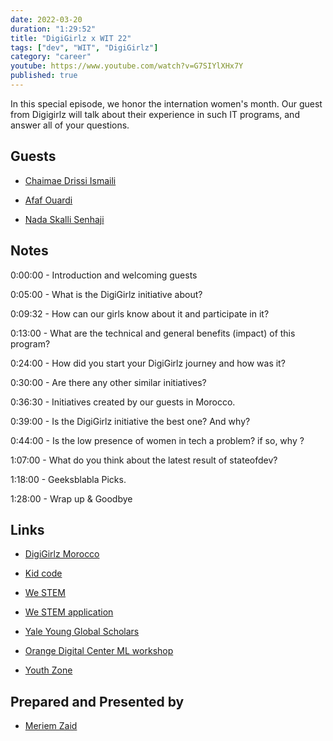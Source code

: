 ```yaml
---
date: 2022-03-20
duration: "1:29:52"
title: "DigiGirlz x WIT 22"
tags: ["dev", "WIT", "DigiGirlz"]
category: "career"
youtube: https://www.youtube.com/watch?v=G7SIYlXHx7Y
published: true
---
```


In this special episode, we honor the internation women's month. Our guest from Digigirlz will talk about their experience in such IT programs, and answer all of your questions.

## Guests

- [Chaimae Drissi Ismaili](https://www.linkedin.com/in/chaimae-drissi-smaili-b8993a105/)

- [Afaf Ouardi](https://www.linkedin.com/in/afaf-ouardi-788903212/)

- [Nada Skalli Senhaji](https://www.linkedin.com/in/nada-skali-senhaji-555146119)

## Notes

0:00:00 - Introduction and welcoming guests

0:05:00 - What is the DigiGirlz initiative about?

0:09:32 - How can our girls know about it and participate in it?

0:13:00 - What are the technical and general benefits (impact) of this program?

0:24:00 - How did you start your DigiGirlz journey and how was it?

0:30:00 - Are there any other similar initiatives?

0:36:30 - Initiatives created by our guests in Morocco.

0:39:00 - Is the DigiGirlz initiative the best one? And why?

0:44:00 - Is the low presence of women in tech a problem? if so, why ?

1:07:00 - What do you think about the latest result of stateofdev?

1:18:00 - Geeksblabla Picks.

1:28:00 - Wrap up & Goodbye

## Links

- [DigiGirlz Morocco](https://www.facebook.com/DigiGirlz.ma/)

- [Kid code](https://web.facebook.com/KidCodeMorocco)

- [We STEM](https://www.instagram.com/westem.gi/)

- [We STEM application](https://docs.google.com/forms/d/e/1FAIpQLScmef39izLi60B1ErD9KntojqHeq-yxLyqNQDlbTalz9xq2Zg/viewform?vc=0&c=0&w=1)

- [Yale Young Global Scholars](https://globalscholars.yale.edu/)

- [Orange Digital Center ML workshop](https://www.facebook.com/253109491766621/posts/1312010889209804/?d=w)

- [Youth Zone](https://open.spotify.com/show/10Gu0UmnGmkyC2gq04fh6c?si=5ec9c006a5fc4121)

## Prepared and Presented by

- [Meriem Zaid](https://www.facebook.com/MeriemZaid)
